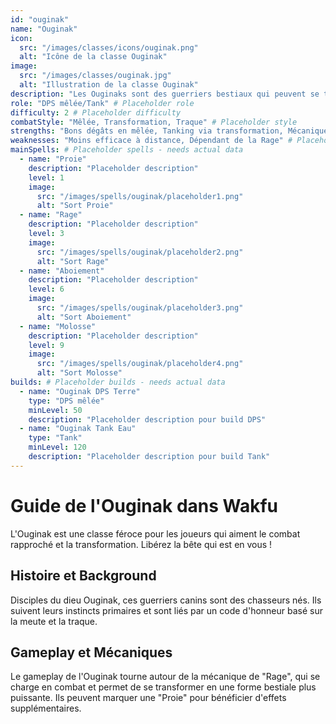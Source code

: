 ```yaml
---
id: "ouginak"
name: "Ouginak"
icon:
  src: "/images/classes/icons/ouginak.png"
  alt: "Icône de la classe Ouginak"
image:
  src: "/images/classes/ouginak.jpg"
  alt: "Illustration de la classe Ouginak"
description: "Les Ouginaks sont des guerriers bestiaux qui peuvent se transformer pour déchaîner leur rage. Ils traquent leurs proies et les achèvent avec une férocité sans pareille."
role: "DPS mêlée/Tank" # Placeholder role
difficulty: 2 # Placeholder difficulty
combatStyle: "Mêlée, Transformation, Traque" # Placeholder style
strengths: "Bons dégâts en mêlée, Tanking via transformation, Mécanique de Rage" # Placeholder strengths
weaknesses: "Moins efficace à distance, Dépendant de la Rage" # Placeholder weaknesses
mainSpells: # Placeholder spells - needs actual data
  - name: "Proie"
    description: "Placeholder description"
    level: 1
    image:
      src: "/images/spells/ouginak/placeholder1.png"
      alt: "Sort Proie"
  - name: "Rage"
    description: "Placeholder description"
    level: 3
    image:
      src: "/images/spells/ouginak/placeholder2.png"
      alt: "Sort Rage"
  - name: "Aboiement"
    description: "Placeholder description"
    level: 6
    image:
      src: "/images/spells/ouginak/placeholder3.png"
      alt: "Sort Aboiement"
  - name: "Molosse"
    description: "Placeholder description"
    level: 9
    image:
      src: "/images/spells/ouginak/placeholder4.png"
      alt: "Sort Molosse"
builds: # Placeholder builds - needs actual data
  - name: "Ouginak DPS Terre"
    type: "DPS mêlée"
    minLevel: 50
    description: "Placeholder description pour build DPS"
  - name: "Ouginak Tank Eau"
    type: "Tank"
    minLevel: 120
    description: "Placeholder description pour build Tank"
---
```


# Guide de l'Ouginak dans Wakfu

L'Ouginak est une classe féroce pour les joueurs qui aiment le combat rapproché et la transformation. Libérez la bête qui est en vous !

## Histoire et Background

Disciples du dieu Ouginak, ces guerriers canins sont des chasseurs nés. Ils suivent leurs instincts primaires et sont liés par un code d'honneur basé sur la meute et la traque.

## Gameplay et Mécaniques

Le gameplay de l'Ouginak tourne autour de la mécanique de "Rage", qui se charge en combat et permet de se transformer en une forme bestiale plus puissante. Ils peuvent marquer une "Proie" pour bénéficier d'effets supplémentaires. 